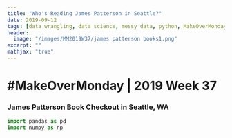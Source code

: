 ```yaml
---
title: "Who's Reading James Patterson in Seattle?"
date: 2019-09-12
tags: [data wrangling, data science, messy data, python, MakeOverMonday]
header:
  image: "/images/MM2019W37/james patterson books1.png"
excerpt: ""
mathjax: "true"
---
```



# #MakeOverMonday | 2019 Week 37
### James Patterson Book Checkout in Seattle, WA


```python
import pandas as pd
import numpy as np
```
